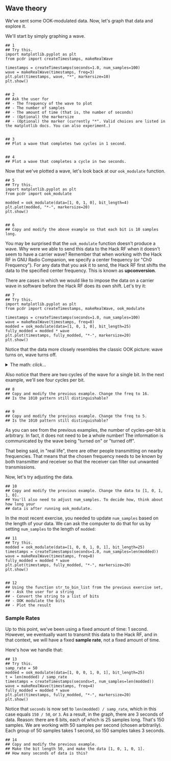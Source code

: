 ## Wave theory

We've sent some OOK-modulated data. Now, let's graph that data and explore it.

We'll start by simply graphing a wave.

```python3
## 1
## Try this.
import matplotlib.pyplot as plt
from pcdr import createTimestamps, makeRealWave

timestamps = createTimestamps(seconds=1.0, num_samples=100)
wave = makeRealWave(timestamps, freq=3)
plt.plot(timestamps, wave, "*", markersize=10)
plt.show()


## 2
## Ask the user for
## - The frequency of the wave to plot
## - The number of samples
## - The amount of time (that is, the number of seconds)
## - (Optional) the markersize
## - (Optional) the marker (currently "*". Valid choices are listed in the matplotlib docs. You can also experiment.)


## 3
## Plot a wave that completes two cycles in 1 second.


## 4
## Plot a wave that completes a cycle in two seconds.
```

Now that we've plotted a wave, let's look back at our `ook_modulate` function.

```python3
## 5
## Try this.
import matplotlib.pyplot as plt
from pcdr import ook_modulate

modded = ook_modulate(data=[1, 0, 1, 0], bit_length=4)
plt.plot(modded, "*-", markersize=20)
plt.show()


## 6
## Copy and modify the above example so that each bit is 10 samples long.
```

You may be surprised that the `ook_modulate` function doesn't produce a wave. Why were we able to send this data to the Hack RF when it doesn't seem to have a carrier wave? Remember that when working with the Hack RF in GNU Radio Companion, we specify a center frequency (or "Ch0 Frequency"). For any data that you ask it to send, the Hack RF first shifts the data to the specified center frequency. This is known as **upconversion**.

There are cases in which we would like to impose the data on a carrier wave in software before the Hack RF does its own shift. Let's try it:

```python3
## 7
## Try this.
import matplotlib.pyplot as plt
from pcdr import createTimestamps, makeRealWave, ook_modulate

timestamps = createTimestamps(seconds=1.0, num_samples=100)
wave = makeRealWave(timestamps, freq=8)
modded = ook_modulate(data=[1, 0, 1, 0], bit_length=25)
fully_modded = modded * wave
plt.plot(timestamps, fully_modded, "*-", markersize=20)
plt.show()
```

Notice that the data more closely resembles the classic OOK picture: wave turns on, wave turns off.

<details><summary>The math: <i>click...</i></summary>

The key line is `fully_modded = modded * wave`. This multiplies each point in `wave` by each point in `modded`. Remember that `wave` is an array of only ones and zeros. Multiplying by one does not change a number, and multiplying by zero results in zero.

</details>

Also notice that there are two cycles of the wave for a single bit. In the next example, we'll see four cycles per bit.

```python3
## 8
## Copy and modify the previous example. Change the freq to 16.
## Is the 1010 pattern still distinguishable?


## 9
## Copy and modify the previous example. Change the freq to 5.
## Is the 1010 pattern still distinguishable?
```

As you can see from the previous examples, the number of cycles-per-bit is arbitrary. In fact, it does not need to be a whole number! The information is communicated by the wave being "turned on" or "turned off".

That being said, in "real life", there are other people transmitting on nearby frequencies. That means that the chosen frequency needs to be known by both transmitter and receiver so that the receiver can filter out unwanted transmissions.

Now, let's try adjusting the data.

```python3
## 10
## Copy and modify the previous example. Change the data to [1, 0, 1, 1, 0].
## You'll also need to adjust num_samples. To decide how, think about how long your
## data is after running ook_modulate.
```

In the most recent exercise, you needed to update `num_samples` based on the length of your data. We can ask the computer to do that for us by setting `num_samples` to the length of `modded`:

```python3
## 11
## Try this.
modded = ook_modulate(data=[1, 0, 0, 1, 0, 1], bit_length=25)
timestamps = createTimestamps(seconds=1.0, num_samples=len(modded))
wave = makeRealWave(timestamps, freq=8)
fully_modded = modded * wave
plt.plot(timestamps, fully_modded, "*-", markersize=20)
plt.show()


## 12
## Using the function str_to_bin_list from the previous exercise set, 
## - Ask the user for a string
## - Convert the string to a list of bits
## - OOK modulate the bits
## - Plot the result 
```

### Sample Rates

Up to this point, we've been using a fixed amount of time: 1 second. However, we eventually want to transmit this data to the Hack RF, and in that context, we will have a fixed **sample rate**, not a fixed amount of time.

Here's how we handle that:

```python3
## 13
## Try this.
samp_rate = 50
modded = ook_modulate(data=[1, 0, 0, 1, 0, 1], bit_length=25)
t = len(modded) / samp_rate
timestamps = createTimestamps(seconds=t, num_samples=len(modded))
wave = makeRealWave(timestamps, freq=4)
fully_modded = modded * wave
plt.plot(timestamps, fully_modded, "*-", markersize=20)
plt.show()
```

Notice that `seconds` is now set to `len(modded) / samp_rate`, which in this case equals `150 / 50`, or `3`. As a result, in the graph, there are 3 seconds of data. Reason: there are 6 bits, each of which is 25 samples long. That's 150 samples. We are working with 50 samples per second (chosen arbitrarily). Each group of 50 samples takes 1 second, so 150 samples takes 3 seconds.

```python3
## 14
## Copy and modify the previous example.
## Make the bit length 50, and make the data [1, 0, 1, 0, 1].
## How many seconds of data is this?
```
